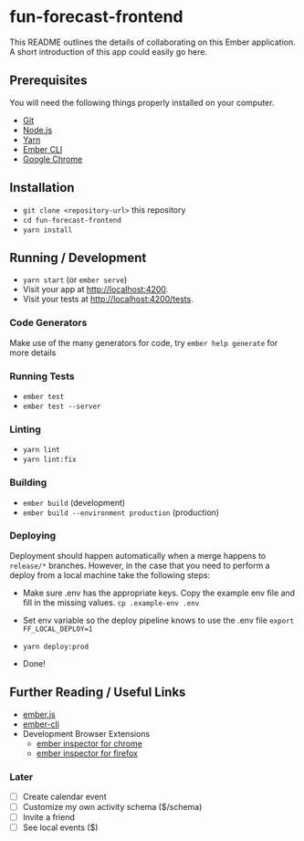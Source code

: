 # fun-forecast-frontend

This README outlines the details of collaborating on this Ember application.
A short introduction of this app could easily go here.

## Prerequisites

You will need the following things properly installed on your computer.

- [Git](https://git-scm.com/)
- [Node.js](https://nodejs.org/)
- [Yarn](https://yarnpkg.com/)
- [Ember CLI](https://cli.emberjs.com/release/)
- [Google Chrome](https://google.com/chrome/)

## Installation

- `git clone <repository-url>` this repository
- `cd fun-forecast-frontend`
- `yarn install`

## Running / Development

- `yarn start` (or `ember serve`)
- Visit your app at [http://localhost:4200](http://localhost:4200).
- Visit your tests at [http://localhost:4200/tests](http://localhost:4200/tests).

### Code Generators

Make use of the many generators for code, try `ember help generate` for more details

### Running Tests

- `ember test`
- `ember test --server`

### Linting

- `yarn lint`
- `yarn lint:fix`

### Building

- `ember build` (development)
- `ember build --environment production` (production)

### Deploying

Deployment should happen automatically when a merge happens to `release/*` branches. However, in the case that you need to perform a deploy from a local machine take the following steps: 

- Make sure .env has the appropriate keys. Copy the example env file and fill in the missing values.
`cp .example-env .env`

- Set env variable so the deploy pipeline knows to use the .env file `export FF_LOCAL_DEPLOY=1`
- `yarn deploy:prod` 
- Done!

## Further Reading / Useful Links

- [ember.js](https://emberjs.com/)
- [ember-cli](https://cli.emberjs.com/release/)
- Development Browser Extensions
  - [ember inspector for chrome](https://chrome.google.com/webstore/detail/ember-inspector/bmdblncegkenkacieihfhpjfppoconhi)
  - [ember inspector for firefox](https://addons.mozilla.org/en-US/firefox/addon/ember-inspector/)

### Later

- [ ] Create calendar event
- [ ] Customize my own activity schema ($/schema)
- [ ] Invite a friend
- [ ] See local events ($)
